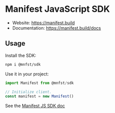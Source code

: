 # Manifest JavaScript SDK

- Website: https://manifest.build
- Documentation: https://manifest.build/docs

## Usage

Install the SDK:

```bash
npm i @mnfst/sdk
```

Use it in your project:

```js
import Manifest from @mnfst/sdk

// Initialize client.
const manifest = new Manifest()
```

See the [Manifest JS SDK doc](https://manifest.build/docs/javascript-sdk)
